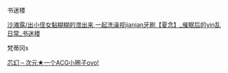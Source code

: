 书迷楼

[沙滩露/出小侄女黏糊糊的泄出来,一起洗澡视jianian牙刷【夏念】_催眠后的yin乱日常_书迷楼](https://www.shumilou.top/shu/220182/57865325.html)

梵蒂冈s

[芯幻 – 次元★一个ACG小圈子ovo!](https://xhcyx.com/)




